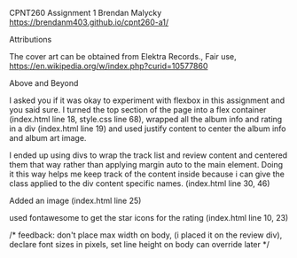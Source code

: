 CPNT260
Assignment 1
Brendan Malycky 
https://brendanm403.github.io/cpnt260-a1/

Attributions

  The cover art can be obtained from Elektra Records., Fair use, https://en.wikipedia.org/w/index.php?curid=10577860

Above and Beyond

  I asked you if it was okay to experiment with flexbox in this assignment and you said sure.
  I turned the top section of the page into a flex container (index.html line 18, style.css line 68), wrapped all the album info and rating in a div (index.html line 19) and used justify content to center the album info and album art image. 

  I ended up using divs to wrap the track list and review content and centered them that way rather than applying margin auto
  to the main element. Doing it this way helps me keep track of the content inside because i can give the class applied to the div
  content specific names. (index.html line 30, 46)

  Added an image (index.html line 25)

  used fontawesome to get the star icons for the rating (index.html line 10, 23)





  /* feedback: don't place max width on body, (i placed it on the review div), declare font sizes in pixels, set line height on body
  can override later */







